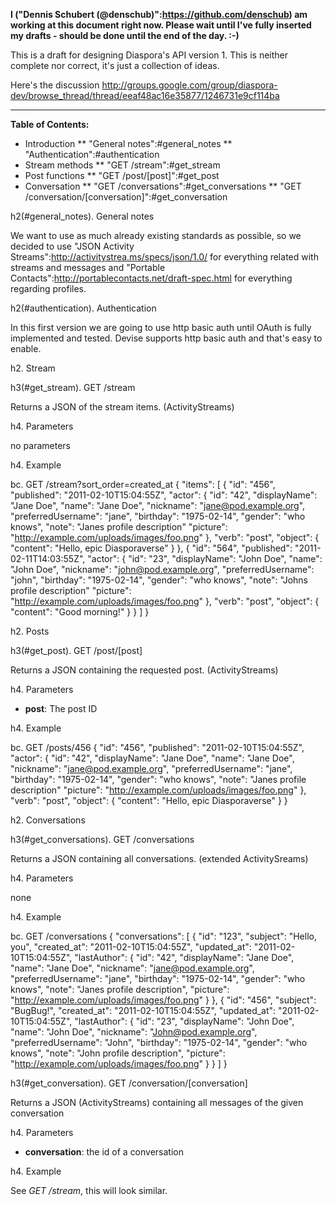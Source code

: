 **I ("Dennis Schubert (@denschub)":https://github.com/denschub) am working at this document right now. Please wait until I've fully inserted my drafts - should be done until the end of the day. :-)** 

This is a draft for designing Diaspora's API version 1. This is neither complete nor correct, it's just a collection of ideas.

Here's the discussion http://groups.google.com/group/diaspora-dev/browse_thread/thread/eeaf48ac16e35877/1246731e9cf114ba
***

**Table of Contents:**
* Introduction
** "General notes":#general_notes
** "Authentication":#authentication
* Stream methods
** "GET /stream":#get_stream
* Post functions
** "GET /post/[post]":#get_post
* Conversation
** "GET /conversations":#get_conversations
** "GET /conversation/[conversation]":#get_conversation

h2(#general_notes). General notes

We want to use as much already existing standards as possible, so we decided to use "JSON Activity Streams":http://activitystrea.ms/specs/json/1.0/ for everything related with streams and messages and "Portable Contacts":http://portablecontacts.net/draft-spec.html for everything regarding profiles.

h2(#authentication). Authentication

In this first version we are going to use http basic auth until OAuth is fully implemented and tested. Devise supports http basic auth and that's easy to enable.

h2. Stream

h3(#get_stream). GET /stream

Returns a JSON of the stream items. (ActivityStreams)

h4. Parameters

no parameters

h4. Example

bc. GET /stream?sort_order=created_at
{
  "items": [
    {
      "id": "456",
      "published": "2011-02-10T15:04:55Z",
      "actor": {
        "id": "42",
        "displayName": "Jane Doe",
        "name": "Jane Doe",
        "nickname": "jane@pod.example.org",
        "preferredUsername": "jane",
        "birthday": "1975-02-14",
        "gender": "who knows",
        "note": "Janes profile description"
        "picture": "http://example.com/uploads/images/foo.png"
      },
      "verb": "post",
      "object": {
        "content": "Hello, epic Diasporaverse"
      }
    },
    {
      "id": "564",
      "published": "2011-02-11T14:03:55Z",
      "actor": {
        "id": "23",
        "displayName": "John Doe",
        "name": "John Doe",
        "nickname": "john@pod.example.org",
        "preferredUsername": "john",
        "birthday": "1975-02-14",
        "gender": "who knows",
        "note": "Johns profile description"
        "picture": "http://example.com/uploads/images/foo.png"
      },
      "verb": "post",
      "object": {
        "content": "Good morning!"
      }
    }
  ]
}

h2. Posts

h3(#get_post). GET /post/[post]

Returns a JSON containing the requested post. (ActivityStreams)

h4. Parameters

* **post**: The post ID

h4. Example

bc. GET /posts/456
{
  "id": "456",
  "published": "2011-02-10T15:04:55Z",
  "actor": {
    "id": "42",
    "displayName": "Jane Doe",
    "name": "Jane Doe",
    "nickname": "jane@pod.example.org",
    "preferredUsername": "jane",
    "birthday": "1975-02-14",
    "gender": "who knows",
    "note": "Janes profile description"
    "picture": "http://example.com/uploads/images/foo.png"
  },
  "verb": "post",
  "object": {
    "content": "Hello, epic Diasporaverse"
  }
}

h2. Conversations

h3(#get_conversations). GET /conversations

Returns a JSON containing all conversations. (extended ActivitySreams)

h4. Parameters

none

h4. Example

bc. GET /conversations
{
  "conversations": [
    {
      "id": "123",
      "subject": "Hello, you",
      "created_at": "2011-02-10T15:04:55Z",
      "updated_at": "2011-02-10T15:04:55Z",
      "lastAuthor": {
        "id": "42",
        "displayName": "Jane Doe",
        "name": "Jane Doe",
        "nickname": "jane@pod.example.org",
        "preferredUsername": "jane",
        "birthday": "1975-02-14",
        "gender": "who knows",
        "note": "Janes profile description",
        "picture": "http://example.com/uploads/images/foo.png"
      }
    },
    {
      "id": "456",
      "subject": "BugBug!",
      "created_at": "2011-02-10T15:04:55Z",
      "updated_at": "2011-02-10T15:04:55Z",
      "lastAuthor": {
        "id": "23",
        "displayName": "John Doe",
        "name": "John Doe",
        "nickname": "John@pod.example.org",
        "preferredUsername": "John",
        "birthday": "1975-02-14",
        "gender": "who knows",
        "note": "John profile description",
        "picture": "http://example.com/uploads/images/foo.png"
      }
    }
  ]
}

h3(#get_conversation). GET /conversation/[conversation]

Returns a JSON (ActivityStreams) containing all messages of the given conversation

h4. Parameters

* **conversation**: the id of a conversation

h4. Example

See *GET /stream*, this will look similar.